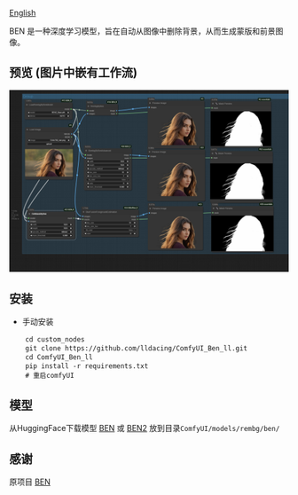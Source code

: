 [English](README.md)

BEN 是一种深度学习模型，旨在自动从图像中删除背景，从而生成蒙版和前景图像。

## 预览 (图片中嵌有工作流)
![save api extended](example/workflow_base.png)

## 安装

- 手动安装
```shell
    cd custom_nodes
    git clone https://github.com/lldacing/ComfyUI_Ben_ll.git
    cd ComfyUI_Ben_ll
    pip install -r requirements.txt
    # 重启comfyUI
```
    

## 模型
从HuggingFace下载模型 [BEN](https://huggingface.co/PramaLLC/BEN/resolve/main/BEN_Base.pth?download=true) 或 [BEN2](https://huggingface.co/PramaLLC/BEN2/resolve/main/BEN2_Base.pth?download=true) 放到目录`ComfyUI/models/rembg/ben/`


## 感谢

原项目 [BEN](https://huggingface.co/PramaLLC/BEN)

